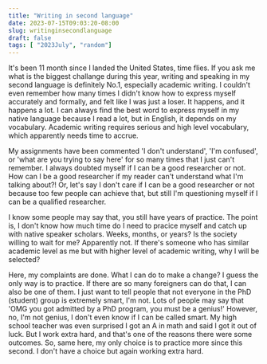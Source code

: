 ```yaml
---
title: "Writing in second language"
date: 2023-07-15T09:03:20-08:00
slug: writinginsecondlanguage
draft: false
tags: [ "2023July", "random"]
---
```


It's been 11 month since I landed the United States, time flies. If you ask me what is the biggest challange during this year, writing and speaking in my second language is definitely No.1, especially academic writing. I couldn't even remember how many times I didn't know how to express myself accurately and formally, and felt like I was just a loser. It happens, and it happens a lot. I can always find the best word to express myself in my native language because I read a lot, but in English, it depends on my vocabulary. Academic writing requires serious and high level vocabulary, which apparently needs time to accrue.

My assignments have been commented 'I don't understand', 'I'm confused', or 'what are you trying to say here' for so many times that I just can't remember. I always doubted myself if I can be a good researcher or not. How can I be a good researcher if my reader can't understand what I'm talking about?! Or, let's say I don't care if I can be a good researcher or not because too few people can achieve that, but still I'm questioning myself if I can be a qualified researcher. 

I know some people may say that, you still have years of practice. The point is, I don't know how much time do I need to pracice myself and catch up with native speaker scholars. Weeks, months, or years? Is the society willing to wait for me? Apparently not. If there's someone who has similar academic level as me but with higher level of academic writing, why I will be selected? 

Here, my complaints are done. What I can do to make a change? I guess the only way is to practice. If there are so many foreigners can do that, I can also be one of them. I just want to tell people that not everyone in the PhD (student) group is extremely smart, I'm not. Lots of people may say that 'OMG you got admitted by a PhD program, you must be a genius!' However, no, I'm not genius, I don't even know if I can be called smart. My high school teacher was even surprised I got an A in math and said I got it out of luck. But I work extra hard, and that's one of the reasons there were some outcomes. So, same here, my only choice is to practice more since this second. I don't have a choice but again working extra hard. 